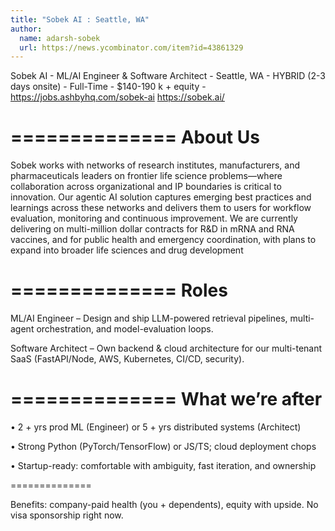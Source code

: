 ```yaml
---
title: "Sobek AI : Seattle, WA"
author:
  name: adarsh-sobek
  url: https://news.ycombinator.com/item?id=43861329
---
```

Sobek AI - ML&#x2F;AI Engineer &amp; Software Architect - Seattle, WA - HYBRID (2-3 days onsite) - Full-Time - $140-190 k + equity - <a href="https:&#x2F;&#x2F;jobs.ashbyhq.com&#x2F;sobek-ai" rel="nofollow">https:&#x2F;&#x2F;jobs.ashbyhq.com&#x2F;sobek-ai</a>
<a href="https:&#x2F;&#x2F;sobek.ai&#x2F;" rel="nofollow">https:&#x2F;&#x2F;sobek.ai&#x2F;</a>

==============
  About Us
==============

Sobek works with networks of research institutes, manufacturers, and pharmaceuticals leaders on frontier life science problems—where collaboration across organizational and IP boundaries is critical to innovation. Our agentic AI solution captures emerging best practices and learnings across these networks and delivers them to users for workflow evaluation, monitoring and continuous improvement. We are currently delivering on multi-million dollar contracts for R&amp;D in mRNA and RNA vaccines, and for public health and emergency coordination, with plans to expand into broader life sciences and drug development

==============
    Roles
==============

ML&#x2F;AI Engineer – Design and ship LLM-powered retrieval pipelines, multi-agent orchestration, and model-evaluation loops.

Software Architect – Own backend &amp; cloud architecture for our multi-tenant SaaS (FastAPI&#x2F;Node, AWS, Kubernetes, CI&#x2F;CD, security).

==============
What we’re after
==============

• 2 + yrs prod ML (Engineer) or 5 + yrs distributed systems (Architect)

• Strong Python (PyTorch&#x2F;TensorFlow) or JS&#x2F;TS; cloud deployment chops

• Startup-ready: comfortable with ambiguity, fast iteration, and ownership

==============

Benefits: company-paid health (you + dependents), equity with upside. No visa sponsorship right now.
<JobApplication />

